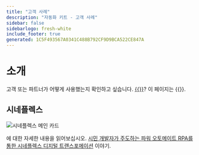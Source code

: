 ```yaml
---
title: "고객 사례"
description: "자동화 키트 - 고객 사례"
sidebar: false
sidebarlogo: fresh-white
include_footer: true
generated: 1C5F493567A0341C488B792CF9D9BCA522CE847A
---
```


# 소개

고객 또는 파트너가 어떻게 사용했는지 확인하고 싶습니다. [{{<product-name>}}](https://aka.ms/ak4pp)? 이 페이지는 {{<product-name>}}.

## 시네플렉스

![시네플렉스 메인 카드](https://msflowblogscdn.azureedge.net/wp-content/uploads/2022/09/Cieneplex-Main-Card.jpg)

에 대한 자세한 내용을 읽어보십시오. [시민 개발자가 주도하는 파워 오토메이트 RPA를 통한 시네플렉스 디지털 트랜스포메이션](https://powerautomate.microsoft.com/blog/cineplex-digital-transformation-with-power-automate-rpa-led-by-citizen-developers/) 이야기.
